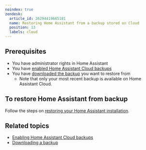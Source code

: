 ```yaml
---
noindex: true
zendesk:
  article_id: 26294419665181
  name: Restoring Home Assistant from a backup stored on Cloud
  position: 13
  labels: cloud
---
```


## Prerequisites

- You have administrator rights in Home Assistant
- You have [enabled Home Assistant Cloud backups](/hc/en-us/articles/26294320337181/)
- You have [downloaded the backup](/hc/en-us/articles/26294370569245/) you want to restore from
  - Note that only your most recent backup is available on Home Assistant Cloud.

## To restore Home Assistant from backup

Follow the steps on [restoring your Home Assistant installation](https://www.home-assistant.io/common-tasks/general/#restoring-a-backup).

## Related topics

- [Enabling Home Assistant Cloud backups](/hc/en-us/articles/26294320337181/)
- [Downloading a backup](/hc/en-us/articles/26294370569245/)
